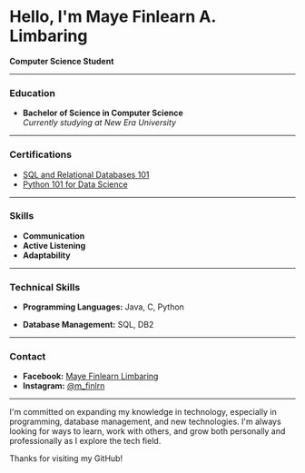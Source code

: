 #  Hello, I'm Maye Finlearn A. Limbaring
 **Computer Science Student** 

---

###  Education
- **Bachelor of Science in Computer Science**  
  *Currently studying at New Era University*  

---

###  Certifications
- [SQL and Relational Databases 101](https://courses.cognitiveclass.ai/certificates/cdfe316311bd480d90deccbdf537e0f2)
- [Python 101 for Data Science](https://courses.cognitiveclass.ai/certificates/98246288e2434b3c980102a1b8df0acb#)


---

### Skills
- **Communication**
- **Active Listening**
- **Adaptability**
---

###  Technical Skills
- **Programming Languages:** Java, C, Python

- **Database Management:** SQL, DB2

---

###  Contact
- **Facebook:** [Maye Finlearn Limbaring](https://www.facebook.com/MayeFinlearnLimbaring)
- **Instagram:** [@m_finlrn](https://www.instagram.com/m_finlrn)

---

I'm committed on expanding my knowledge in technology, especially in programming, database management, and new technologies. I'm always looking for ways to learn, work with others, and grow both personally and professionally as I explore the tech field.

Thanks for visiting my GitHub!
